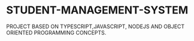 # STUDENT-MANAGEMENT-SYSTEM
PROJECT BASED ON TYPESCRIPT,JAVASCRIPT, NODEJS AND OBJECT ORIENTED PROGRAMMING CONCEPTS.
